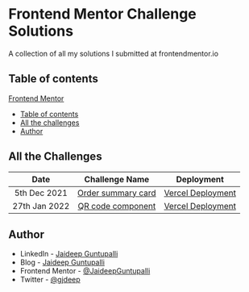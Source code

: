 # Frontend Mentor Challenge Solutions
A collection of all my solutions I submitted at frontendmentor.io

## Table of contents

 [Frontend Mentor](#frontend-mentor-challenge-solutions)
  - [Table of contents](#table-of-contents)
  - [All the challenges](#all-the-challenges)
  - [Author](#author)

## All the Challenges
Date                       | Challenge Name            |  Deployment
:-------------------------:|:-------------------------:|:-------------------------:
 5th Dec 2021  |  [Order summary card](https://www.frontendmentor.io/solutions/responsive-order-summary-card-challenge-using-css-VxJ-UEC7m) | [Vercel Deployment](https://order-summary-card-bglvqyx3e-jaideepguntupalli.vercel.app)
 27th Jan 2022 |  [QR code component](https://www.frontendmentor.io/solutions/qr-code-component-with-html-and-css-nNI6bZ3wi) | [Vercel Deployment](https://qr-code-component-bice.vercel.app/)

## Author

-   LinkedIn - [Jaideep Guntupalli](https://linkedin.com/in/gjdeep)
-   Blog - [Jaideep Guntupalli](https://blog.jaideepguntupalli.com)
-   Frontend Mentor - [@JaideepGuntupalli](https://www.frontendmentor.io/profile/JaideepGuntupalli)
-   Twitter - [@gjdeep](https://www.twitter.com/gjdeep)